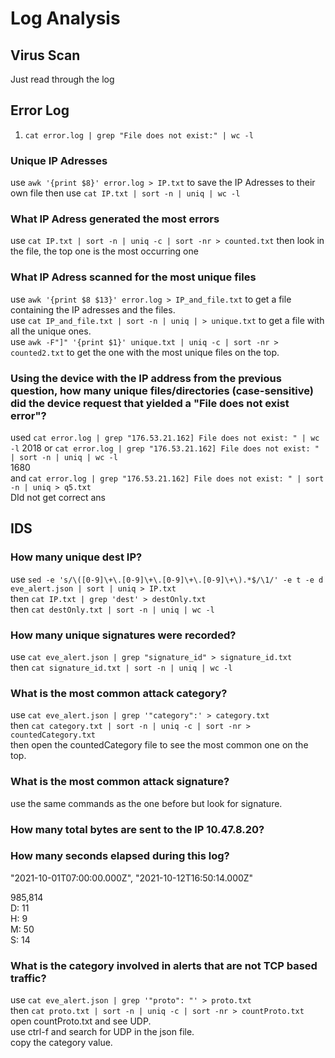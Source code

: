 # Log Analysis

## Virus Scan
Just read through the log

## Error Log
1. `cat error.log | grep "File does not exist:" | wc -l`

### Unique IP Adresses
use `awk '{print $8}' error.log > IP.txt` to save the IP Adresses to their own file
then use `cat IP.txt | sort -n | uniq | wc -l`  

### What IP Adress generated the most errors
use `cat IP.txt | sort -n | uniq -c | sort -nr > counted.txt` then look in the file, the top one is the most occurring one

### What IP Adress scanned for the most unique files
use `awk '{print $8 $13}' error.log > IP_and_file.txt` to get a file containing the IP adresses and the files.  
use `cat IP_and_file.txt | sort -n | uniq | > unique.txt` to get a file with all the unique ones.  
use `awk -F"]" '{print $1}' unique.txt | uniq -c | sort -nr > counted2.txt` to get the one with the most unique files on the top.  

### Using the device with the IP address from the previous question, how many unique files/directories (case-sensitive) did the device request that yielded a "File does not exist error"?
used `cat error.log | grep "176.53.21.162] File does not exist: " | wc -l`
2018 
or `cat error.log | grep "176.53.21.162] File does not exist: " | sort -n | uniq | wc -l`     
1680  
and `cat error.log | grep "176.53.21.162] File does not exist: " | sort -n | uniq > q5.txt`  
DId not get correct ans

## IDS

### How many unique dest IP?
use `sed -e 's/\([0-9]\+\.[0-9]\+\.[0-9]\+\.[0-9]\+\).*$/\1/' -e t -e d eve_alert.json | sort | uniq > IP.txt`  
then `cat IP.txt | grep 'dest' > destOnly.txt`   
then `cat destOnly.txt | sort -n | uniq | wc -l`  

### How many unique signatures were recorded?
use `cat eve_alert.json | grep "signature_id" > signature_id.txt`  
then `cat signature_id.txt | sort -n | uniq | wc -l`  

### What is the most common attack category?
use `cat eve_alert.json | grep '"category":' > category.txt`  
then `cat category.txt | sort -n | uniq -c | sort -nr > countedCategory.txt`  
then open the countedCategory file to see the most common one on the top.  

### What is the most common attack signature?
use the same commands as the one before but look for signature.  

### How many total bytes are sent to the IP 10.47.8.20?


### How many seconds elapsed during this log?

"2021-10-01T07:00:00.000Z",
"2021-10-12T16:50:14.000Z"


985,814  
D: 11  
H: 9  
M: 50  
S: 14  

### What is the category involved in alerts that are not TCP based traffic?
use `cat eve_alert.json | grep '"proto": "' > proto.txt `  
then `cat proto.txt | sort -n | uniq -c | sort -nr > countProto.txt`  
open countProto.txt and see UDP.  
use ctrl-f and search for UDP in the json file.  
copy the category value.  


